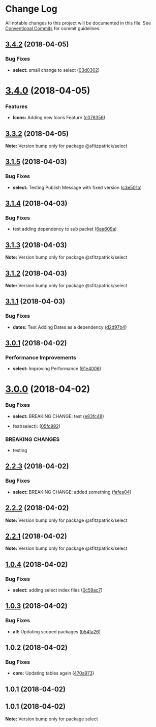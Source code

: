 # Change Log

All notable changes to this project will be documented in this file.
See [Conventional Commits](https://conventionalcommits.org) for commit guidelines.

<a name="3.4.2"></a>
## [3.4.2](https://github.com/stevenfitzpatrick/lernawtf/compare/v3.4.1...v3.4.2) (2018-04-05)


### Bug Fixes

* **select:** small change to select ([03d0302](https://github.com/stevenfitzpatrick/lernawtf/commit/03d0302))




<a name="3.4.0"></a>
# [3.4.0](https://github.com/stevenfitzpatrick/lernawtf/compare/v3.3.2...v3.4.0) (2018-04-05)


### Features

* **Icons:** Adding new Icons Feature ([c078356](https://github.com/stevenfitzpatrick/lernawtf/commit/c078356))




<a name="3.3.2"></a>
## [3.3.2](https://github.com/stevenfitzpatrick/lernawtf/compare/v3.3.1...v3.3.2) (2018-04-05)




**Note:** Version bump only for package @sfitzpatrick/select

<a name="3.1.5"></a>
## [3.1.5](https://github.com/stevenfitzpatrick/lernawtf/compare/v3.1.4...v3.1.5) (2018-04-03)


### Bug Fixes

* **select:** Testing Publish Message with fixed version ([c3e501b](https://github.com/stevenfitzpatrick/lernawtf/commit/c3e501b))




<a name="3.1.4"></a>
## [3.1.4](https://github.com/stevenfitzpatrick/lernawtf/compare/v3.1.3...v3.1.4) (2018-04-03)


### Bug Fixes

* test adding dependency to sub packet ([6ee609a](https://github.com/stevenfitzpatrick/lernawtf/commit/6ee609a))




<a name="3.1.3"></a>
## [3.1.3](https://github.com/stevenfitzpatrick/lernawtf/compare/v3.1.2...v3.1.3) (2018-04-03)




**Note:** Version bump only for package @sfitzpatrick/select

<a name="3.1.2"></a>
## [3.1.2](https://github.com/stevenfitzpatrick/lernawtf/compare/v3.1.1...v3.1.2) (2018-04-03)




**Note:** Version bump only for package @sfitzpatrick/select

<a name="3.1.1"></a>
## [3.1.1](https://github.com/stevenfitzpatrick/lernawtf/compare/v3.1.0...v3.1.1) (2018-04-03)


### Bug Fixes

* **dates:** Test Adding Dates as a dependency ([d2d97b4](https://github.com/stevenfitzpatrick/lernawtf/commit/d2d97b4))




<a name="3.0.1"></a>
## [3.0.1](https://github.com/stevenfitzpatrick/lernawtf/compare/v3.0.0...v3.0.1) (2018-04-02)


### Performance Improvements

* **select:** Improving Performance ([61e4006](https://github.com/stevenfitzpatrick/lernawtf/commit/61e4006))




<a name="3.0.0"></a>
# [3.0.0](https://github.com/stevenfitzpatrick/lernawtf/compare/v2.2.3...v3.0.0) (2018-04-02)


### Bug Fixes

* **select:** 
BREAKING CHANGE: test ([e83fc48](https://github.com/stevenfitzpatrick/lernawtf/commit/e83fc48))


* feat(select): ([05fc992](https://github.com/stevenfitzpatrick/lernawtf/commit/05fc992))


### BREAKING CHANGES

* testing




<a name="2.2.3"></a>
## [2.2.3](https://github.com/stevenfitzpatrick/lernawtf/compare/v2.2.2...v2.2.3) (2018-04-02)


### Bug Fixes

* **select:** BREAKING CHANGE: added something ([fafea04](https://github.com/stevenfitzpatrick/lernawtf/commit/fafea04))




<a name="2.2.2"></a>
## [2.2.2](https://github.com/stevenfitzpatrick/lernawtf/compare/v2.2.1...v2.2.2) (2018-04-02)




**Note:** Version bump only for package @sfitzpatrick/select

<a name="2.2.1"></a>
## [2.2.1](https://github.com/stevenfitzpatrick/lernawtf/compare/v2.2.0...v2.2.1) (2018-04-02)




**Note:** Version bump only for package @sfitzpatrick/select

<a name="1.0.4"></a>
## [1.0.4](https://github.com/stevenfitzpatrick/lernawtf/compare/@sfitzpatrick/select@1.0.3...@sfitzpatrick/select@1.0.4) (2018-04-02)


### Bug Fixes

* **select:** adding select index files ([0c59ac7](https://github.com/stevenfitzpatrick/lernawtf/commit/0c59ac7))




<a name="1.0.3"></a>
## [1.0.3](https://github.com/stevenfitzpatrick/lernawtf/compare/@sfitzpatrick/select@1.0.2...@sfitzpatrick/select@1.0.3) (2018-04-02)


### Bug Fixes

* **all:** Updating scoped packages ([b54fa26](https://github.com/stevenfitzpatrick/lernawtf/commit/b54fa26))




<a name="1.0.2"></a>
## 1.0.2 (2018-04-02)


### Bug Fixes

* **core:** Updating tables again ([470a973](https://github.com/stevenfitzpatrick/lernawtf/commit/470a973))



<a name="1.0.1"></a>
## 1.0.1 (2018-04-02)




<a name="1.0.1"></a>
## 1.0.1 (2018-04-02)




**Note:** Version bump only for package select

